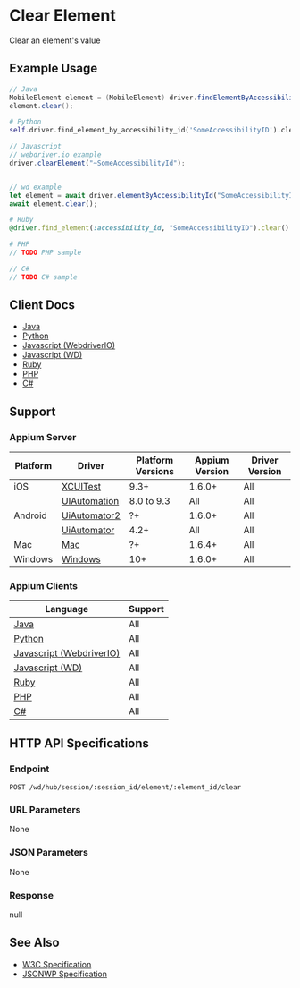 # Clear Element

Clear an element's value
## Example Usage

```java
// Java
MobileElement element = (MobileElement) driver.findElementByAccessibilityId("SomeAccessibilityID");
element.clear();

```
```python
# Python
self.driver.find_element_by_accessibility_id('SomeAccessibilityID').clear()

```
```javascript
// Javascript
// webdriver.io example
driver.clearElement("~SomeAccessibilityId");


// wd example
let element = await driver.elementByAccessibilityId("SomeAccessibilityID");
await element.clear();

```
```ruby
# Ruby
@driver.find_element(:accessibility_id, "SomeAccessibilityID").clear()

```
```php
# PHP
// TODO PHP sample

```
```csharp
// C#
// TODO C# sample

```



## Client Docs

* [Java](https://seleniumhq.github.io/selenium/docs/api/java/org/openqa/selenium/WebElement.html#clear--)
* [Python](http://selenium-python.readthedocs.io/api.html#selenium.webdriver.remote.webelement.WebElement.clear)
* [Javascript (WebdriverIO)](http://webdriver.io/api/action/clearElement.html)
* [Javascript (WD)](https://github.com/admc/wd/blob/master/lib/commands.js#L1780)
* [Ruby](http://www.rubydoc.info/gems/selenium-webdriver/Selenium/WebDriver/Element:clear)
* [PHP](https://github.com/appium/php-client/)
* [C#](https://github.com/appium/appium-dotnet-driver/)

## Support

### Appium Server

|Platform|Driver|Platform Versions|Appium Version|Driver Version|
|--------|----------------|------|--------------|--------------|
| iOS | [XCUITest](/docs/en/drivers/ios-xcuitest.md) | 9.3+ | 1.6.0+ | All |
|  | [UIAutomation](/docs/en/drivers/ios-uiautomation.md) | 8.0 to 9.3 | All | All |
| Android | [UiAutomator2](/docs/en/drivers/android-uiautomator2.md) | ?+ | 1.6.0+ | All |
|  | [UiAutomator](/docs/en/drivers/android-uiautomator.md) | 4.2+ | All | All |
| Mac | [Mac](/docs/en/drivers/mac.md) | ?+ | 1.6.4+ | All |
| Windows | [Windows](/docs/en/drivers/windows.md) | 10+ | 1.6.0+ | All |

### Appium Clients 

|Language|Support|
|--------|-------|
|[Java](https://github.com/appium/java-client/releases/latest)| All |
|[Python](https://github.com/appium/python-client/releases/latest)| All |
|[Javascript (WebdriverIO)](http://webdriver.io/index.html)| All |
|[Javascript (WD)](https://github.com/admc/wd/releases/latest)| All |
|[Ruby](https://github.com/appium/ruby_lib/releases/latest)| All |
|[PHP](https://github.com/appium/php-client/releases/latest)| All |
|[C#](https://github.com/appium/appium-dotnet-driver/releases/latest)| All |

## HTTP API Specifications

### Endpoint

`POST /wd/hub/session/:session_id/element/:element_id/clear`

### URL Parameters

None

### JSON Parameters

None

### Response

null

## See Also

* [W3C Specification](https://www.w3.org/TR/webdriver/#dfn-get-element-tag-name)
* [JSONWP Specification](https://github.com/SeleniumHQ/selenium/wiki/JsonWireProtocol#sessionsessionidelementidclear)
